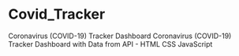 # Covid_Tracker
 Coronavirus (COVID-19) Tracker Dashboard  Coronavirus (COVID-19) Tracker Dashboard with Data from API - HTML CSS JavaScript
